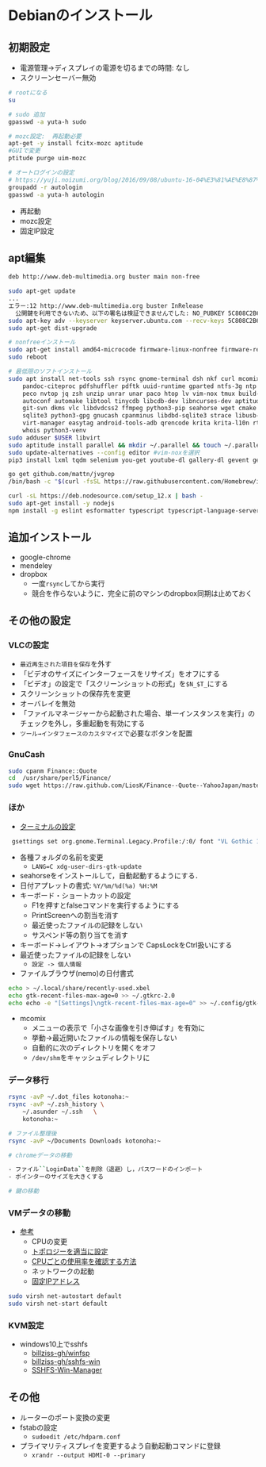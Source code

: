 # Debianのインストール

## 初期設定

- 電源管理->ディスプレイの電源を切るまでの時間: なし
- スクリーンセーバー無効

```sh
# rootになる
su

# sudo 追加
gpasswd -a yuta-h sudo

# mozc設定:  再起動必要
apt-get -y install fcitx-mozc aptitude
#GUIで変更
ptitude purge uim-mozc

# オートログインの設定
# https://yuji.noizumi.org/blog/2016/09/08/ubuntu-16-04%E3%81%AE%E8%87%AA%E5%8B%95%E3%83%AD%E3%82%B0%E3%82%A4%E3%83%B3%E3%81%8C%E5%8A%B9%E3%81%8B%E3%81%AA%E3%81%8F%E3%81%AA%E3%81%A3%E3%81%9F%E3%80%82/
groupadd -r autologin
gpasswd -a yuta-h autologin
```

- 再起動
- mozc設定
- 固定IP設定

## apt編集

```txt
deb http://www.deb-multimedia.org buster main non-free
```

```sh
sudo apt-get update
...
エラー:12 http://www.deb-multimedia.org buster InRelease
  公開鍵を利用できないため、以下の署名は検証できませんでした: NO_PUBKEY 5C808C2B65558117
sudo apt-key adv --keyserver keyserver.ubuntu.com --recv-keys 5C808C2B65558117
sudo apt-get dist-upgrade

# nonfreeインストール
sudo apt-get install amd64-microcode firmware-linux-nonfree firmware-realtek nvidia-driver
sudo reboot

# 最低限のソフトインストール
sudo apt install net-tools ssh rsync gnome-terminal dsh nkf curl mcomix pandoc \
    pandoc-citeproc pdfshuffler pdftk uuid-runtime gparted ntfs-3g ntp wdiff colordiff \
    peco nvtop jq zsh unzip unrar unar paco htop lv vim-nox tmux build-essential swig \
    autoconf automake libtool tinycdb libcdb-dev libncurses-dev aptitude git git-core \
    git-svn dkms vlc libdvdcss2 ffmpeg python3-pip seahorse wget cmake encfs \
    sqlite3 python3-gpg gnucash cpanminus libdbd-sqlite3 strace libusb-dev libusb-1.0-0-dev \
    virt-manager easytag android-tools-adb qrencode krita krita-l10n rtmpdump golang audacity asunder \
    whois python3-venv
sudo adduser $USER libvirt
sudo aptitude install parallel && mkdir ~/.parallel && touch ~/.parallel/will-cite
sudo update-alternatives --config editor #vim-noxを選択
pip3 install lxml tqdm selenium you-get youtube-dl gallery-dl gevent gevent-websocket websocket-client flake8 mypy isort autopep8 streamlink

go get github.com/mattn/jvgrep
/bin/bash -c "$(curl -fsSL https://raw.githubusercontent.com/Homebrew/install/master/install.sh)"

curl -sL https://deb.nodesource.com/setup_12.x | bash -
sudo apt-get install -y nodejs
npm install -g eslint esformatter typescript typescript-language-server
```

## 追加インストール

- google-chrome
- mendeley
- dropbox
    - 一度``rsync``してから実行
    - 競合を作らないように．完全に前のマシンのdropbox同期は止めておく

## その他の設定

### VLCの設定

- ``最近再生された項目を保存``を外す
- 「ビデオのサイズにインターフェースをリサイズ」をオフにする
- 「ビデオ」の設定で「スクリーンショットの形式」を``$N_$T_``にする
- スクリーンショットの保存先を変更
- オーバレイを無効
- 「ファイルマネージャーから起動された場合、単一インスタンスを実行」のチェックを外し，多重起動を有効にする
- ``ツール→インタフェースのカスタマイズ``で必要なボタンを配置

### GnuCash

```sh
sudo cpanm Finance::Quote
cd  /usr/share/perl5/Finance/
sudo wget https://raw.github.com/LiosK/Finance--Quote--YahooJapan/master/lib/Finance/Quote/YahooJapan.pm
```

### ほか

- [ターミナルの設定](https://zv-louis.hatenablog.com/entry/2018/05/28/120000)

```sh
 gsettings set org.gnome.Terminal.Legacy.Profile:/:0/ font "VL Gothic 14"
```

- 各種フォルダの名前を変更
    - ``LANG=C xdg-user-dirs-gtk-update``
- seahorseをインストールして，自動起動するようにする．
- 日付アプレットの書式: `%Y/%m/%d(%a) %H:%M`
- キーボード・ショートカットの設定
    - F1を押すとfalseコマンドを実行するようにする
    - PrintScreenへの割当を消す
    - 最近使ったファイルの記録をしない
    - サスペンド等の割り当てを消す
- キーボード->レイアウト->オプションで CapsLockをCtrl扱いにする
- 最近使ったファイルの記録をしない
    - ``設定 -> 個人情報``
- ファイルブラウザ(nemo)の日付書式

```sh
echo > ~/.local/share/recently-used.xbel
echo gtk-recent-files-max-age=0 >> ~/.gtkrc-2.0
echo echo -e "[Settings]\ngtk-recent-files-max-age=0" >> ~/.config/gtk-3.0/settings.ini
```

- mcomix
    - メニューの表示で「小さな画像を引き伸ばす」を有効に
    - 挙動->最近開いたファイルの情報を保存しない
    - 自動的に次のディレクトリを開くをオフ
    - ``/dev/shm``をキャッシュディレクトリに

### データ移行

```sh
rsync -avP ~/.dot_files kotonoha:~
rsync -avP ~/.zsh_history \
    ~/.asunder ~/.ssh   \
    kotonoha:~

# ファイル整理後
rsync -avP ~/Documents Downloads kotonoha:~

# chromeデータの移動

- ファイル``LoginData``を削除（退避）し，パスワードのインポート
- ポインターのサイズを大きくする

# 鍵の移動
```

### VMデータの移動

- [参考](https://oplern.hatenablog.com/entry/2016/11/06/212257)
    - CPUの変更
    - [トポロジーを適当に設定](https://www.alprovs.com/wordpress/?p=605)
    - [CPUごとの使用率を確認する方法](https://piyokabe.net/pc/win10/taskmanager-cpu-thread/)
    - ネットワークの起動
    - [固定IPアドレス](https://kana-linux.info/linux/kvm%E3%81%ABdhcp%E3%81%A7%E5%9B%BA%E5%AE%9Aip%E3%82%92%E8%A8%AD%E5%AE%9A%E3%81%99%E3%82%8B)

```sh
sudo virsh net-autostart default
sudo virsh net-start default
```

### KVM設定

- windows10上でsshfs
    - [billziss-gh/winfsp](https://github.com/billziss-gh/winfsp)
    - [billziss-gh/sshfs-win](https://github.com/billziss-gh/sshfs-win)
    - [SSHFS-Win-Manager](https://github.com/evsar3/sshfs-win-manager)

## その他

- ルーターのポート変換の変更
- fstabの設定
    - ``sudoedit /etc/hdparm.conf``
- プライマリティスプレイを変更するよう自動起動コマンドに登録
    - ``xrandr --output HDMI-0 --primary``
